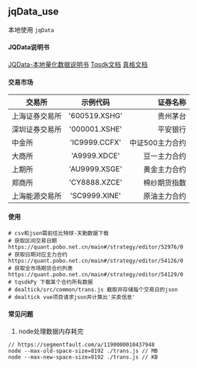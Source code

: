 ## jqData_use
本地使用 `jqData`

#### JQData说明书
[JQData-本地量化数据说明书](https://www.joinquant.com/help/api/help?name=JQData 'JQData-本地量化数据说明书')
[Tqsdk文档](https://doc.shinnytech.com/tqsdk/latest/ 'Tqsdk文档')
[真格文档](https://quant.pobo.net.cn/doc?name=api '真格文档')

#### 交易市场
交易所|示例代码|证券名称
--|:--:|--:
上海证券交易所|'600519.XSHG'|贵州茅台|
深圳证券交易所|'000001.XSHE'|平安银行|
中金所|'IC9999.CCFX'|中证500主力合约|
大商所|'A9999.XDCE'|豆一主力合约|
上期所|'AU9999.XSGE'|黄金主力合约|
郑商所|'CY8888.XZCE'|棉纱期货指数|
上海能源交易所|'SC9999.XINE'|原油主力合约|

#### 使用
```SHELL
# csv和json需前往比特球-天勤数据下载
# 获取区间交易日期
https://quant.pobo.net.cn/main#/strategy/editor/52976/0
# 获取日期对应主力合约
https://quant.pobo.net.cn/main#/strategy/editor/54126/0
# 获取全市场期货合约列表
https://quant.pobo.net.cn/main#/strategy/editor/54129/0
# tqsdkPy 下载某个合约所有数据
# dealtick/src/common/trans.js 截取并存储每个交易日的json
# dealtick vue项目请求json并计算出'买卖信息'
```

#### 常见问题
1. node处理数据内存耗完
```JS
// https://segmentfault.com/a/1190000010437948
node --max-old-space-size=8192 ./trans.js // MB
node --max-new-space-size=8192 ./trans.js // KB
```
